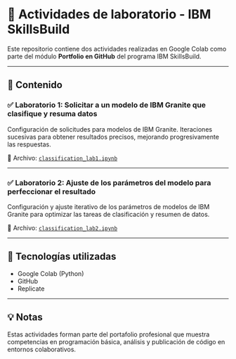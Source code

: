# 🧪 Actividades de laboratorio - IBM SkillsBuild

Este repositorio contiene dos actividades realizadas en Google Colab como parte del módulo **Portfolio en GitHub** del programa IBM SkillsBuild.

---

## 📘 Contenido

### ✅ Laboratorio 1: Solicitar a un modelo de IBM Granite que clasifique y resuma datos
Configuración de solicitudes para modelos de IBM Granite. Iteraciones sucesivas para obtener resultados precisos, mejorando progresivamente las respuestas.

📄 Archivo: [`classification_lab1.ipynb`](classification_lab1.ipynb)

---

### ✅ Laboratorio 2: Ajuste de los parámetros del modelo para perfeccionar el resultado
Configuración y ajuste iterativo de los parámetros de modelos de IBM Granite para optimizar las tareas de clasificación y resumen de datos. 

📄 Archivo: [`classification_lab2.ipynb`](classification_lab2.ipynb)

---

## 📂 Tecnologías utilizadas
- Google Colab (Python)
- GitHub
- Replicate
---

## 💡 Notas
Estas actividades forman parte del portafolio profesional que muestra competencias en programación básica, análisis y publicación de código en entornos colaborativos.
